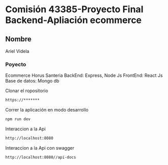 # Comisión 43385-Proyecto Final Backend-Apliación ecommerce

## Nombre

Ariel Videla

### Poyecto
Ecommerce Horus Santeria
BackEnd: Express, Node Js
FrontEnd: React Js
Base de datos: Mongo db

Clonar el ropositorio
```sh
https://*******
```
Correr la aplicación en modo desarrollo
```sh
npm run dev
```
Interaccion a la Api
```sh
http://localhost:8080
```
Interaccion a la Api con swagger
```sh
http://localhost:8080//api-docs
```

